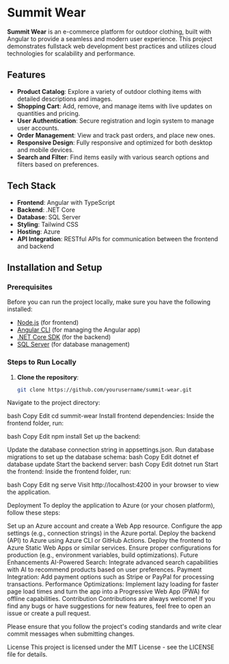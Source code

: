 
# Summit Wear

**Summit Wear** is an e-commerce platform for outdoor clothing, built with Angular to provide a seamless and modern user experience. This project demonstrates fullstack web development best practices and utilizes cloud technologies for scalability and performance.

## Features

- **Product Catalog**: Explore a variety of outdoor clothing items with detailed descriptions and images.
- **Shopping Cart**: Add, remove, and manage items with live updates on quantities and pricing.
- **User Authentication**: Secure registration and login system to manage user accounts.
- **Order Management**: View and track past orders, and place new ones.
- **Responsive Design**: Fully responsive and optimized for both desktop and mobile devices.
- **Search and Filter**: Find items easily with various search options and filters based on preferences.

## Tech Stack

- **Frontend**: Angular with TypeScript
- **Backend**: .NET Core
- **Database**: SQL Server
- **Styling**: Tailwind CSS
- **Hosting**: Azure
- **API Integration**: RESTful APIs for communication between the frontend and backend

## Installation and Setup

### Prerequisites

Before you can run the project locally, make sure you have the following installed:

- [Node.js](https://nodejs.org/) (for frontend)
- [Angular CLI](https://angular.io/cli) (for managing the Angular app)
- [.NET Core SDK](https://dotnet.microsoft.com/download/dotnet) (for the backend)
- [SQL Server](https://www.microsoft.com/en-us/sql-server) (for database management)

### Steps to Run Locally

1. **Clone the repository**:
   ```bash
   git clone https://github.com/yourusername/summit-wear.git
Navigate to the project directory:

bash
Copy
Edit
cd summit-wear
Install frontend dependencies: Inside the frontend folder, run:

bash
Copy
Edit
npm install
Set up the backend:

Update the database connection string in appsettings.json.
Run database migrations to set up the database schema:
bash
Copy
Edit
dotnet ef database update
Start the backend server:
bash
Copy
Edit
dotnet run
Start the frontend: Inside the frontend folder, run:

bash
Copy
Edit
ng serve
Visit http://localhost:4200 in your browser to view the application.

Deployment
To deploy the application to Azure (or your chosen platform), follow these steps:

Set up an Azure account and create a Web App resource.
Configure the app settings (e.g., connection strings) in the Azure portal.
Deploy the backend (API) to Azure using Azure CLI or GitHub Actions.
Deploy the frontend to Azure Static Web Apps or similar services.
Ensure proper configurations for production (e.g., environment variables, build optimizations).
Future Enhancements
AI-Powered Search: Integrate advanced search capabilities with AI to recommend products based on user preferences.
Payment Integration: Add payment options such as Stripe or PayPal for processing transactions.
Performance Optimizations: Implement lazy loading for faster page load times and turn the app into a Progressive Web App (PWA) for offline capabilities.
Contribution
Contributions are always welcome! If you find any bugs or have suggestions for new features, feel free to open an issue or create a pull request.

Please ensure that you follow the project's coding standards and write clear commit messages when submitting changes.

License
This project is licensed under the MIT License - see the LICENSE file for details.

